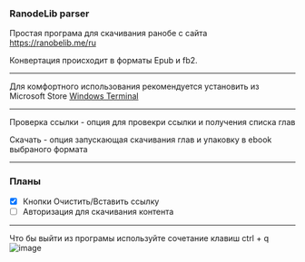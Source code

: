 ### RanodeLib parser

Простая програма для скачивания ранобе с сайта https://ranobelib.me/ru

Конвертация происходит в форматы Epub и fb2.

---

Для комфортного использования рекомендуется установить из Microsoft Store [Windows Terminal](https://www.microsoft.com/store/productId/9N0DX20HK701?ocid=pdpshare)

---

Проверка ссылки - опция для провекри ссылки и получения списка глав

Скачать - опция запускающая скачивания глав и упаковку в ebook выбраного формата

---
### Планы
- [X] Кнопки Очистить/Вставить ссылку
- [ ] Авторизация для скачивания контента

---
Что бы выйти из програмы используйте сочетание клавиш ctrl + q
![image](https://github.com/user-attachments/assets/4c2396e8-3587-430c-895b-3632f7980b63)



